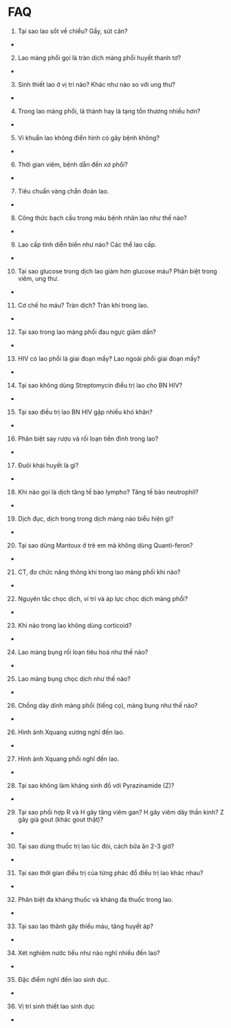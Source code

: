 # FAQ

1. Tại sao lao sốt về chiều? Gầy, sút cân?
- 
2. Lao màng phổi gọi là tràn dịch màng phổi huyết thanh tơ?
- 
3. Sinh thiết lao ở vị trí nào? Khác như nào so với ung thư?
- 
4. Trong lao màng phổi, lá thành hay lá tạng tổn thương nhiều hơn?
- 
5. Vi khuẩn lao không điển hình có gây bệnh không?
- 
6. Thời gian viêm, bệnh dẫn đến xơ phổi?
- 
7. Tiêu chuẩn vàng chẩn đoán lao.
-
8. Công thức bạch cầu trong máu bệnh nhân lao như thế nào?
-
9. Lao cấp tính diễn biến như nào? Các thể lao cấp.
- 
10. Tại sao glucose trong dịch lao giảm hơn glucose máu? Phân biệt trong viêm, ung thư.
- 
11. Cơ chế ho máu? Tràn dịch? Tràn khí trong lao.
-
12. Tại sao trong lao màng phổi đau ngực giảm dần?
-
13. HIV có lao phổi là giai đoạn mấy? Lao ngoài phổi giai đoạn mấy?
-
14. Tại sao không dùng Streptomycin điều trị lao cho BN HIV?
- 
15. Tại sao điều trị lao BN HIV gặp nhiều khó khăn?
- 
16. Phân biệt say rượu và rối loạn tiền đình trong lao?
-
17. Đuôi khái huyết là gì?
- 
18. Khi nào gọi là dịch tăng tế bào lympho? Tăng tế bào neutrophil?
-
19. Dịch đục, dịch trong trong dịch màng nào biểu hiện gì?
-
20. Tại sao dùng Mantoux ở trẻ em mà không dùng Quanti-feron?
- 
21. CT, đo chức năng thông khí trong lao màng phổi khi nào?
-
22. Nguyên tắc chọc dịch, ví trí và áp lực chọc dịch màng phổi?
- 
23. Khi nào trong lao không dùng corticoid?
- 
24. Lao màng bụng rối loạn tiêu hoá như thế nào?
-
25. Lao màng bụng chọc dịch như thế nào?
-
26. Chống dày dính màng phổi (tiếng cọ), màng bụng như thế nào?
- 
26. Hình ảnh Xquang xương nghĩ đến lao.
-
27. Hình ảnh Xquang phổi nghĩ đến lao.
- 
28. Tại sao không làm kháng sinh đồ với Pyrazinamide (Z)?
- 
29. Tại sao phối hợp R và H gây tăng viêm gan? H gây viêm dây thần kinh? Z gây giả gout (khác gout thật)?
-
30. Tại sao dùng thuốc trị lao lúc đói, cách bữa ăn 2-3 giờ?
-
31. Tại sao thời gian điều trị của từng phác đồ điều trị lao khác nhau?
-
32. Phân biệt đa kháng thuốc và kháng đa thuốc trong lao.
-
33. Tại sao lao thânh gây thiếu máu, tăng huyết áp?
-
34. Xét nghiệm nước tiểu như nào nghĩ nhiều đến lao?
-
35. Đặc điểm nghĩ đến lao sinh dục.
- 
36. Vị trí sinh thiết lao sinh dục
-
